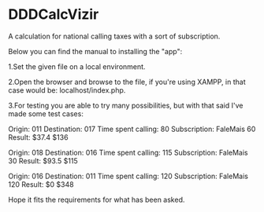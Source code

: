# DDDCalcVizir
A calculation for national calling taxes with a sort of subscription.

Below you can find the manual to installing the "app":

1.Set the given file on a local environment.

2.Open the browser and browse to the file, if you're using XAMPP, in that case would be: localhost/index.php.

3.For testing you are able to try many possibilities, but with that said I've made some test cases:

Origin: 011
Destination: 017
Time spent calling: 80
Subscription: FaleMais 60
Result:
$37.4
$136

Origin: 018
Destination: 016
Time spent calling: 115
Subscription: FaleMais 30
Result:
$93.5
$115

Origin: 016
Destination: 011
Time spent calling: 120
Subscription: FaleMais 120
Result:
$0
$348

Hope it fits the requirements for what has been asked.
